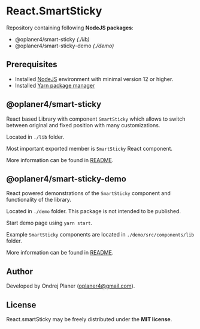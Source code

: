 # React.SmartSticky

Repository containing following **NodeJS packages**:

* @oplaner4/smart-sticky *(./lib)*
* @oplaner4/smart-sticky-demo *(./demo)*

## Prerequisites

* Installed [NodeJS](https://nodejs.org/en/) environment with minimal version 12 or higher.
* Installed [Yarn package manager](https://yarnpkg.com/getting-started/install#initializing-your-project)

## @oplaner4/smart-sticky

React based Library with component `SmartSticky` which allows to switch between original and fixed position with many customizations.

Located in `./lib` folder.

Most important exported member is `SmartSticky` React component.

More information can be found in [README](https://github.com/oplaner4/React.SmartSticky/tree/master/lib#reactsmartsticky-library).

## @oplaner4/smart-sticky-demo

React powered demonstrations of the `SmartSticky` component and functionality of the library.

Located in `./demo` folder. This package is not intended to be published.

Start demo page using `yarn start`.

Example `SmartSticky` components are located in `./demo/src/components/lib` folder.

More information can be found in [README](https://github.com/oplaner4/React.SmartSticky/tree/master/demo#reactsmartsticky-demonstration).

## Author

Developed by Ondrej Planer ([oplaner4@gmail.com](mailto:oplaner4@gmail.com)).

## License

React.smartSticky may be freely distributed under the **MIT license**.
